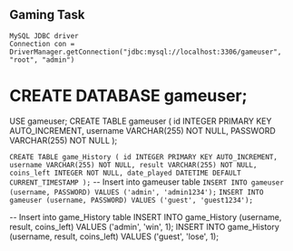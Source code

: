## Gaming Task
    MySQL JDBC driver
    Connection con = DriverManager.getConnection("jdbc:mysql://localhost:3306/gameuser", "root", "admin")

 # CREATE DATABASE gameuser;
USE gameuser;
CREATE TABLE gameuser (
    id INTEGER PRIMARY KEY AUTO_INCREMENT,
    username VARCHAR(255) NOT NULL,
    PASSWORD VARCHAR(255) NOT NULL
);

`CREATE TABLE game_History (
    id INTEGER PRIMARY KEY AUTO_INCREMENT,
    username VARCHAR(255) NOT NULL,
    result VARCHAR(255) NOT NULL,
    coins_left INTEGER NOT NULL,
    date_played DATETIME DEFAULT CURRENT_TIMESTAMP
);`
-- Insert into gameuser table
`INSERT INTO gameuser (username, PASSWORD) VALUES ('admin', 'admin1234');`
`INSERT INTO gameuser (username, PASSWORD) VALUES ('guest', 'guest1234');`

-- Insert into game_History table
INSERT INTO game_History (username, result, coins_left) VALUES ('admin', 'win', 1);
INSERT INTO game_History (username, result, coins_left) VALUES ('guest', 'lose', 1);

